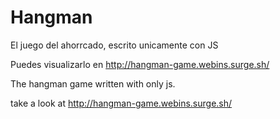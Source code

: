 # Hangman

El juego del ahorrcado, escrito unicamente con JS

Puedes visualizarlo en http://hangman-game.webins.surge.sh/

The hangman game written with only js.

take a look at http://hangman-game.webins.surge.sh/
